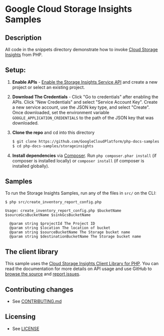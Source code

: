 # Google Cloud Storage Insights Samples

## Description

All code in the snippets directory demonstrate how to invoke
[Cloud Storage Insights][cloud-storage-insights] from PHP.

[cloud-storage-insights]: https://cloud.google.com/storage/docs/insights/inventory-reports

## Setup:

1.  **Enable APIs** - [Enable the Storage Insights Service API](https://console.cloud.google.com/flows/enableapi?apiid=storageinsights.googleapis.com)
    and create a new project or select an existing project.
2.  **Download The Credentials** - Click "Go to credentials" after enabling the APIs. Click "New Credentials"
    and select "Service Account Key". Create a new service account, use the JSON key type, and
    select "Create". Once downloaded, set the environment variable `GOOGLE_APPLICATION_CREDENTIALS`
    to the path of the JSON key that was downloaded.
3.  **Clone the repo** and cd into this directory

    ```sh
    $ git clone https://github.com/GoogleCloudPlatform/php-docs-samples
    $ cd php-docs-samples/storageinsights
    ```
4.  **Install dependencies** via [Composer](http://getcomposer.org/doc/00-intro.md).
    Run `php composer.phar install` (if composer is installed locally) or `composer install`
    (if composer is installed globally).


## Samples

To run the Storage Insights Samples, run any of the files in `src/` on the CLI:

```
$ php src/create_inventory_report_config.php

Usage: create_inventory_report_config.php $bucketName $sourceGcsBucketName $sinkGcsBucketName

  @param string $projectId The Project ID
  @param string $location The location of bucket
  @param string $sourceBucketName The Storage bucket name
  @param string $destinationBucketName The Storage bucket name
```

## The client library

This sample uses the [Cloud Storage Insights Client Library for PHP][google-cloud-php-storage-insights].
You can read the documentation for more details on API usage and use GitHub
to [browse the source][google-cloud-php-source] and  [report issues][google-cloud-php-issues].

[google-cloud-php-storage-insights]: https://cloud.google.com/storage/docs/insights/inventory-reports
[google-cloud-php-source]: https://github.com/GoogleCloudPlatform/google-cloud-php
[google-cloud-php-issues]: https://github.com/GoogleCloudPlatform/google-cloud-php/issues
[google-cloud-sdk]: https://cloud.google.com/sdk/

## Contributing changes

* See [CONTRIBUTING.md](../../CONTRIBUTING.md)

## Licensing

* See [LICENSE](../../LICENSE)
